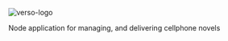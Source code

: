 ![verso-logo](https://github.com/chasestarr/verso/blob/master/Verso-logo.png?raw=true)

Node application for managing, and delivering cellphone novels
